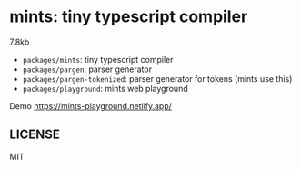 # mints: tiny typescript compiler

7.8kb

- `packages/mints`: tiny typescript compiler
- `packages/pargen`: parser generator
- `packages/pargen-tokenized`: parser generator for tokens (mints use this)
- `packages/playground`: mints web playground

Demo https://mints-playground.netlify.app/

## LICENSE

MIT
